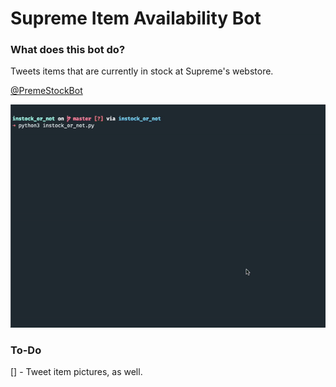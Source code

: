 # Supreme Item Availability Bot
### What does this bot do?
Tweets items that are currently in stock at Supreme's webstore. 

[@PremeStockBot](https://twitter.com/PremeStockBot)

![](demo_1.gif)

### To-Do
[] - Tweet item pictures, as well.
